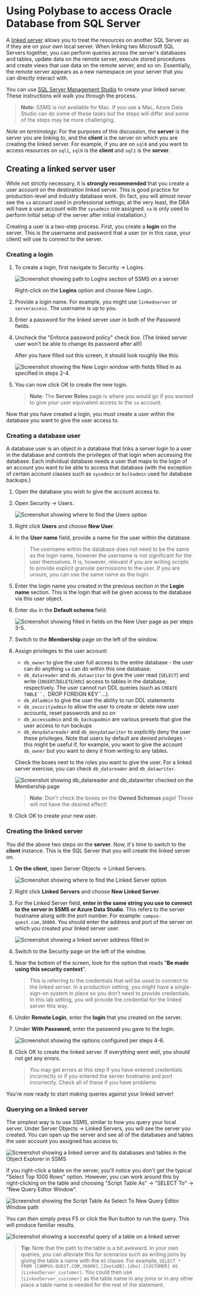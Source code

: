 # Using Polybase to access Oracle Database from SQL Server

A [linked server](https://learn.microsoft.com/en-us/sql/relational-databases/linked-servers/linked-servers-database-engine) allows you to treat the resources on another SQL Server as if they are on your own local server. When linking two Microsoft SQL Servers together, you can perform queries across the server's databases and tables, update data on the remote server, execute stored procedures and create views that use data on the remote server, and so on. Essentially, the remote server appears as a new namespace on your server that you can directly interact with.

You can use [SQL Server Management Studio](https://learn.microsoft.com/en-us/sql/ssms/download-sql-server-management-studio-ssms) to create your linked server. These instructions will walk you through the process.

> **Note:** SSMS is not available for Mac. If you use a Mac, Azure Data Studio can do some of these tasks but the steps will differ and some of the steps may be more challenging.

*Note on terminology:* For the purposes of this discussion, the **server** is the server you are linking *to*, and the **client** is the server on which you are creating the linked server. For example, if you are on `sql0` and you want to access resources on `sql1`, `sql0` is the **client** and `sql1` is the **server**.

## Creating a linked server user

While not strictly necessary, it is **strongly recommended** that you create a user account on the destination linked server. This is good practice for production-level and industry database work. (In fact, you will almost *never* see the `sa` account used in professional settings; at the very least, the DBA will have a user account with the `sysadmin` role assigned. `sa` is only used to perform initial setup of the server after initial installation.)

Creating a user is a two-step process. First, you create a **login** on the server. This is the username and password that a user (or in this case, your client) will use to connect to the server. 

### Creating a login

1. To create a login, first navigate to Security -> Logins.

    ![Screenshot showing path to Logins section of SSMS on a server](images/login_step1.png)

    Right-click on the **Logins** option and choose New Login.

2. Provide a login name. For example, you might use `linkedserver` or `serveraccess`. The username is up to you.
3. Enter a password for the linked server user in both of the Password fields. 
4. Uncheck the "Enforce password policy" check box. (The linked server user won't be able to change its password after all!)

    After you have filled out this screen, it should look roughly like this:

    ![Screenshot showing the New Login window with fields filled in as specified in steps 2-4.](images/login_step2.png)

5. You can now click OK to create the new login.

    > **Note**: The **Server Roles** page is where you would go if you wanted to give your user equivalent access to the `sa` account.

Now that you have created a login, you must create a user within the database you want to give the user access to. 

### Creating a database user

A database user is an object in a database that links a server login to a user in the database and controls the privileges of that login when accessing the database. Each individual database needs a user that maps to the login of an account you want to be able to access that database (with the exception of certain account classes such as `sysadmin` or `bulkadmin` used for database backups.)

1. Open the database you wish to give the account access to.
2. Open Security -> Users.

    ![Screenshot showing where to find the Users option](images/user_step1.png)

3. Right click **Users** and choose **New User**.
4. In the **User name** field, provide a name for the user within the database. 

    > The username within the database does not need to be the same as the login name, however the username is not significant for the user themselves. It is, however, relevant if you are writing scripts to provide explicit granular permissions to the user. If you are unsure, you can use the same name as the login.

5. Enter the login name you created in the previous section in the **Login name** section. This is the login that will be given access to the database via this user object.
6. Enter `dbo` in the **Default schema** field.

    ![Screenshot showing filled in fields on the New User page as per steps 3-5.](images/user_step2.png)

7. Switch to the **Membership** page on the left of the window.
8. Assign privileges to the user account:
    * `db_owner` to give the user full access to the entire database - the user can do anything `sa` can do within this one database.
    * `db_datareader` and `db_datawriter` to give the user read (`SELECT`) and write (`INSERT`/`DELETE`/etc) access to tables in the database, respectively. The user cannot run DDL queries (such as `CREATE TABLE``, `DROP FOREIGN KEY``...).
    * `db_ddladmin` to give the user the ability to run DDL statements
    * `db_securityadmin` to allow the user to create or delete new user accounts, reset passwords and so on
    * `db_accessadmin` and `db_backupadmin` are various presets that give the user access to run backups
    * `db_denydatareader` and `db_denydatawriter` to *explicitly* deny the user these privileges. Note that users by default are denied privileges - this might be useful if, for example, you want to give the account `db_owner` but you want to deny it from writing to any tables.

    Check the boxes next to the roles you want to give the user. For a linked server exercise, you can check `db_datareader` and `db_datawriter`.

    ![Screenshot showing `db_datareader` and `db_datawriter` checked on the Membership page](images/user_step3.png)

    > **Note**: Don't check the boxes on the **Owned Schemas** page! These will not have the desired effect!

9. Click OK to create your new user.

### Creating the linked server

You did the above two steps on the **server**. Now, it's time to switch to the **client** instance. This is the SQL Server that you will create the linked server on.

1. **On the client**, open Server Objects -> Linked Servers.

    ![Screenshot showing where to find the Linked Server option](images/linkedserver_step1.png)

2. Right click **Linked Servers** and choose **New Linked Server**.
3. For the Linked Server field, **enter in the same string you use to connect to the server in SSMS or Azure Data Studio**. This refers to the server hostname along with the port number. For example: `campus-quest.com,36000`. You should enter the address and port of the server on which you created your linked server user.

    ![Screenshot showing a linked server address filled in](images/linkedserver_step2.png)

4. Switch to the Security page on the left of the window.
5. Near the bottom of the screen, look for the option that reads "**Be made using this security context**". 

    > This is referring to the credentials that will be used to connect to the linked server. In a production setting, you might have a single-sign-on system in place so you don't need to provide credentials. In this lab setting, you will provide the credential for the linked server this way.

6. Under **Remote Login**, enter the **login** that you created on the server.
7. Under **With Password**, enter the password you gave to the login.

    ![Screenshot showing the options configured per steps 4-6.](images/linkedserver_step3.png)

8. Click OK to create the linked server. If everything went well, you should not get any errors.

    > You may get errors at this step if you have entered credentials incorrectly or if you entered the server hostname and port incorrectly. Check all of these if you have problems.

You're now ready to start making queries against your linked server!

### Querying on a linked server

The simplest way is to use SSMS, similar to how you query your local server. Under Server Objects -> Linked Servers, you will see the server you created. You can open up the server and see all of the databases and tables the user account you assigned has access to.

![Screenshot showing a linked server and its databases and tables in the Object Explorer in SSMS](images/linkedserverquery_step1.png)

If you right-click a table on the server, you'll notice you don't get the typical "Select Top 1000 Rows" option. However, you can work around this by right-clicking on the table and choosing "Script Table As" -> "SELECT To" -> "New Query Editor Window".

![Screenshot showing the Script Table As Select To New Query Editor Window path](images/linkedserverquery_step2.png)

You can then simply press F5 or click the Run button to run the query. This will produce familiar results.

![Screenshot showing a successful query of a table on a linked server](images/linkedserverquery_step3.png)

> **Tip**: Note that the path to the table is a bit awkward. In your own queries, you can alleviate this for scenarios such as writing joins by giving the table a name with the `AS` clause. For example, `SELECT * FROM [CAMPUS-QUEST.COM,36000].[ZeotaDB].[dbo].[CUSTOMER] AS [LinkedServer_customer]`. You could then use `[LinkedServer_customer]` as the table name in any joins or in any other place a table name is needed for the rest of the statement.
